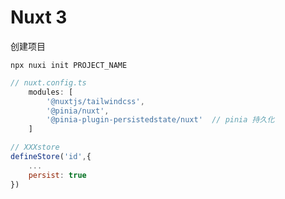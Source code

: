 # Nuxt 3

创建项目
```shell
npx nuxi init PROJECT_NAME
```


``` javascript
// nuxt.config.ts
    modules: [
        '@nuxtjs/tailwindcss',
        '@pinia/nuxt',
        '@pinia-plugin-persistedstate/nuxt'  // pinia 持久化
    ]

// XXXstore
defineStore('id',{
    ...
    persist: true
})

```
